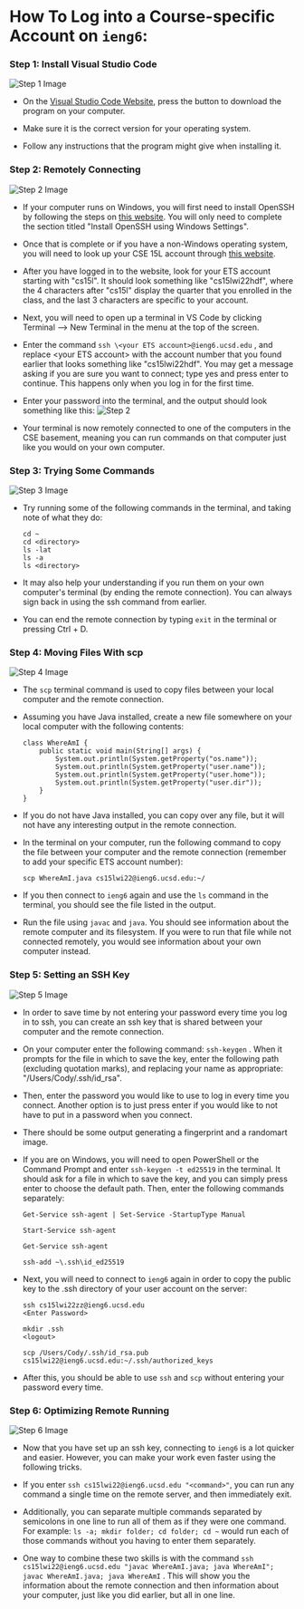 # How To Log into a Course-specific Account on `ieng6`:


### Step 1: Install Visual Studio Code

![Step 1 Image](cse15l-lab-report-1-step-1.png)

- On the [Visual Studio Code Website](https://code.visualstudio.com/), press the button to download the program on your computer.

- Make sure it is the correct version for your operating system.

- Follow any instructions that the program might give when installing it.


### Step 2: Remotely Connecting

![Step 2 Image](cse15l-lab-report-1-step-2-2.png)

- If your computer runs on Windows, you will first need to install OpenSSH by following the steps on [this website](https://docs.microsoft.com/en-us/windows-server/administration/openssh/openssh_install_firstuse). You will only need to complete the section titled "Install OpenSSH using Windows Settings".

- Once that is complete or if you have a non-Windows operating system, you will need to look up your CSE 15L account through [this website](https://sdacs.ucsd.edu/~icc/index.php).

- After you have logged in to the website, look for your ETS account starting with "cs15l". It should look something like "cs15lwi22hdf", where the 4 characters after "cs15l" display the quarter that you enrolled in the class, and the last 3 characters are specific to your account.

- Next, you will need to open up a terminal in VS Code by clicking Terminal --> New Terminal in the menu at the top of the screen.

- Enter the command `ssh \<your ETS account>@ieng6.ucsd.edu` , and replace \<your ETS account> with the account number that you found earlier that looks something like "cs15lwi22hdf". You may get a message asking if you are sure you want to connect; type yes and press enter to continue. This happens only when you log in for the first time.

- Enter your password into the terminal, and the output should look something like this: ![Step 2](cse15l-lab-report-1-step-2.png)

- Your terminal is now remotely connected to one of the computers in the CSE basement, meaning you can run commands on that computer just like you would on your own computer.

### Step 3: Trying Some Commands

![Step 3 Image](cse15l-lab-report-1-step-3.png)

- Try running some of the following commands in the terminal, and taking note of what they do:

    ```
    cd ~
    cd <directory>
    ls -lat
    ls -a
    ls <directory>
    ```
- It may also help your understanding if you run them on your own computer's terminal (by ending the remote connection). You can always sign back in using the ssh command from earlier.

- You can end the remote connection by typing `exit` in the terminal or pressing Ctrl + D.

### Step 4: Moving Files With scp

![Step 4 Image](cse15l-lab-report-1-step-4.png)

- The `scp` terminal command is used to copy files between your local computer and the remote connection.

- Assuming you have Java installed, create a new file somewhere on your local computer with the following contents:
    ```
    class WhereAmI {
        public static void main(String[] args) {
            System.out.println(System.getProperty("os.name"));
            System.out.println(System.getProperty("user.name"));
            System.out.println(System.getProperty("user.home"));
            System.out.println(System.getProperty("user.dir"));
        }
    }
    ```
- If you do not have Java installed, you can copy over any file, but it will not have any interesting output in the remote connection.

- In the terminal on your computer, run the following command to copy the file between your computer and the remote connection (remember to add your specific ETS account number):

    `scp WhereAmI.java cs15lwi22@ieng6.ucsd.edu:~/`
- If you then connect to `ieng6` again and use the `ls` command in the terminal, you should see the file listed in the output.

- Run the file using `javac` and `java`. You should see information about the remote computer and its filesystem. If you were to run that file while not connected remotely, you would see information about your own computer instead.

### Step 5: Setting an SSH Key

![Step 5 Image](cse15l-lab-report-1-step-5.png)

- In order to save time by not entering your password every time you log in to ssh, you can create an ssh key that is shared between your computer and the remote connection.

- On your computer enter the following command: `ssh-keygen` . When it prompts for the file in which to save the key, enter the following path (excluding quotation marks), and replacing your name as appropriate: "/Users/Cody/.ssh/id_rsa".

- Then, enter the password you would like to use to log in every time you connect. Another option is to just press enter if you would like to not have to put in a password when you connect.

- There should be some output generating a fingerprint and a randomart image.

- If you are on Windows, you will need to open PowerShell or the Command Prompt and enter `ssh-keygen -t ed25519` in the terminal. It should ask for a file in which to save the key, and you can simply press enter to choose the default path. Then, enter the following commands separately:
    ```
    Get-Service ssh-agent | Set-Service -StartupType Manual

    Start-Service ssh-agent

    Get-Service ssh-agent

    ssh-add ~\.ssh\id_ed25519
    ```

- Next, you will need to connect to `ieng6` again in order to copy the public key to the .ssh directory of your user account on the server:
    ```
    ssh cs15lwi22zz@ieng6.ucsd.edu
    <Enter Password>

    mkdir .ssh
    <logout>

    scp /Users/Cody/.ssh/id_rsa.pub cs15lwi22@ieng6.ucsd.edu:~/.ssh/authorized_keys
    ```

- After this, you should be able to use `ssh` and `scp` without entering your password every time.

### Step 6: Optimizing Remote Running

![Step 6 Image](cse15l-lab-report-1-step-6.png)

- Now that you have set up an ssh key, connecting to `ieng6` is a lot quicker and easier. However, you can make your work even faster using the following tricks.

- If you enter `ssh cs15lwi22@ieng6.ucsd.edu "<command>"`, you can run any command a single time on the remote server, and then immediately exit.

- Additionally, you can separate multiple commands separated by semicolons in one line to run all of them as if they were one command. For example: `ls -a; mkdir folder; cd folder; cd ~` would run each of those commands without you having to enter them separately.

- One way to combine these two skills is with the command `ssh cs15lwi22@ieng6.ucsd.edu "javac WhereAmI.java; java WhereAmI"; javac WhereAmI.java; java WhereAmI` . This will show you the information about the remote connection and then information about your computer, just like you did earlier, but all in one line.
